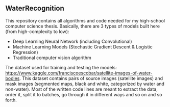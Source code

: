 ## WaterRecognition
This repository contains all algorithms and code needed for my high-school computer science thesis. Basically, there are 3 types of models built here (from high-complexity to low):
 - Deep Learning Neural Network (including Convolutional)
 - Machine Learning Models (Stochastic Gradient Descent & Logistic Regression)
 - Traditional computer vision algorithm
 
The dataset used for training and testing the models: https://www.kaggle.com/franciscoescobar/satellite-images-of-water-bodies. This dataset contains pairs of source images (satellite images) and mask images (segmented maps, black and white, categorized by water and non-water). Most of the written code lines are meant to extract the data, order it, split it to batches, go through it in different ways and so on and so forth.
